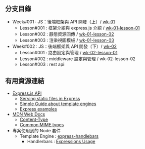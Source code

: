 ## 分支目錄
- Week#001 : JS：後端框架與 API 開發（上）/ [wk-01](https://github.com/lvnko/express-app/tree/wk-01)
    - Lesson#001 : 框架介紹與 express.js 介紹 / [wk-01-lesson-01](https://github.com/lvnko/express-app/tree/wk-01-lesson-01)
    - Lesson#002 : 靜態資源回傳 / [wk-01-lesson-02](https://github.com/lvnko/express-app/tree/wk-01-lesson-02)
    - Lesson#003 : 渲染視圖模板 / [wk-01-lesson-03](https://github.com/lvnko/express-app/tree/wk-01-lesson-03)
- Week#002 : JS：後端框架與 API 開發（下）/ [wk-02](https://github.com/lvnko/express-app/tree/wk-02)
    - Lesson#001 : 路由設定與管理 / [wk-02-lesson-01](https://github.com/lvnko/express-app/tree/wk-02-lesson-01)
    - Lesson#002 : middleware 設定與管理 / wk-02-lesson-02
    - Lesson#003 : rest api

## 有用資源連結
- [Express.js API](https://expressjs.com/en/api.html)
    - [Serving static files in Express](https://expressjs.com/en/starter/static-files.html)
    - [Simple Guide about template engines](https://expressjs.com/en/guide/using-template-engines.html)
    - [Express examples](https://github.com/expressjs/express/tree/master/examples)
- [MDN Web Docs](https://developer.mozilla.org/en-US/)
    - [Content-Type](https://developer.mozilla.org/en-US/docs/Web/HTTP/Headers/Content-Type)
    - [Common MIME types](https://developer.mozilla.org/en-US/docs/Web/HTTP/Basics_of_HTTP/MIME_types/Common_types)
- 專案使用到的 Node 套件
    - Template Engine : [express-handlebars](https://www.npmjs.com/package/express-handlebars)
        - Handlerbars : [Expressions Usage](https://handlebarsjs.com/guide/expressions.html)